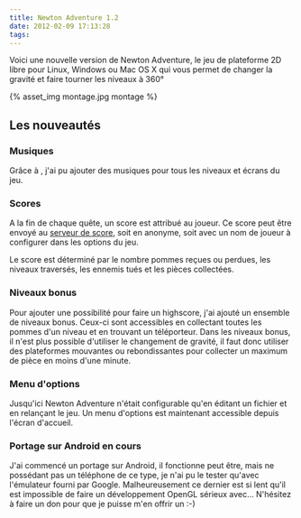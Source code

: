 ```yaml
---
title: Newton Adventure 1.2
date: 2012-02-09 17:13:28
tags:
---
```


Voici une nouvelle version de Newton Adventure, le jeu de plateforme 2D libre pour Linux, Windows ou Mac OS X qui vous permet de changer la gravité et faire tourner les niveaux à 360°

{% asset_img montage.jpg montage %}

## Les nouveautés

### Musiques

Grâce à , j'ai pu ajouter des musiques pour tous les niveaux et écrans du jeu.

### Scores

A la fin de chaque quête, un score est attribué au joueur. Ce score peut être envoyé au [serveur de score](https://git.bci.im/scoreserver/), soit en anonyme, soit avec un nom de joueur à configurer dans les options du jeu.

Le score est déterminé par le nombre pommes reçues ou perdues, les niveaux traversés, les ennemis tués et les pièces collectées.

### Niveaux bonus

Pour ajouter une possibilité pour faire un highscore, j'ai ajouté un ensemble de niveaux bonus. Ceux-ci sont accessibles en collectant toutes les pommes d'un niveau et en trouvant un téléporteur. Dans les niveaux bonus, il n'est plus possible d'utiliser le changement de gravité, il faut donc utiliser des plateformes mouvantes ou rebondissantes pour collecter un maximum de pièce en moins d'une minute.

### Menu d'options

Jusqu'ici Newton Adventure n'était configurable qu'en éditant un fichier et en relançant le jeu. Un menu d'options est maintenant accessible depuis l'écran d'accueil.

### Portage sur Android en cours

J'ai commencé un portage sur Android, il fonctionne peut être, mais ne possédant pas un téléphone de ce type, je n'ai pu le tester qu'avec l'émulateur fourni par Google. Malheureusement ce dernier est si lent qu'il est impossible de faire un développement OpenGL sérieux avec... N'hésitez à faire un don pour que je puisse m'en offrir un :-)